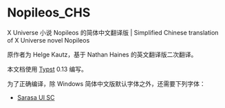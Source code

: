 # Nopileos_CHS
X Universe 小说 Nopileos 的简体中文翻译版 | Simplified Chinese translation of X Universe novel Nopileos

原作者为 Helge Kautz，基于 Nathan Haines 的英文翻译版二次翻译。

本文档使用 [Typst](https://github.com/typst/typst) 0.13 编写。

为了正确编译，除 Windows 简体中文版默认字体之外，还需要下列字体：

* [Sarasa UI SC](https://github.com/be5invis/Sarasa-Gothic)

